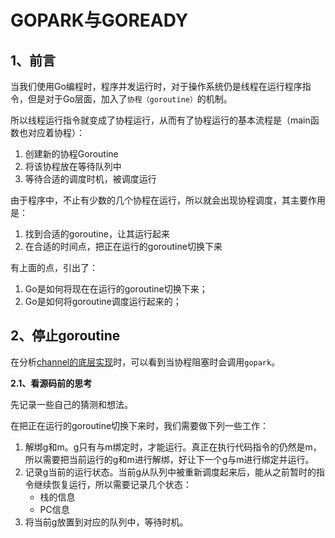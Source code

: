 # GOPARK与GOREADY

## 1、前言

当我们使用Go编程时，程序并发运行时，对于操作系统仍是线程在运行程序指令，但是对于Go层面，加入了`协程（goroutine）`的机制。

所以线程运行指令就变成了协程运行，从而有了协程运行的基本流程是（main函数也对应着协程）：

1. 创建新的协程Goroutine
2. 将该协程放在等待队列中
3. 等待合适的调度时机，被调度运行

由于程序中，不止有少数的几个协程在运行，所以就会出现协程调度，其主要作用是：

1. 找到合适的goroutine，让其运行起来
2. 在合适的时间点，把正在运行的goroutine切换下来

有上面的点，引出了：

1. Go是如何将现在在运行的goroutine切换下来；
2. Go是如何将goroutine调度运行起来的；


## 2、停止goroutine

在分析[channel的底层实现](https://github.com/xpzouying/golang-notes/issues/17)时，可以看到当协程阻塞时会调用`gopark`。


**2.1、看源码前的思考**

先记录一些自己的猜测和想法。

在把正在运行的goroutine切换下来时，我们需要做下列一些工作：

1. 解绑g和m。g只有与m绑定时，才能运行。真正在执行代码指令的仍然是m，所以需要把当前运行的g和m进行解绑，好让下一个g与m进行绑定并运行。
2. 记录g当前的运行状态。当前g从队列中被重新调度起来后，能从之前暂时的指令继续恢复运行，所以需要记录几个状态：
   - 栈的信息
   - PC信息
3. 将当前g放置到对应的队列中，等待时机。


